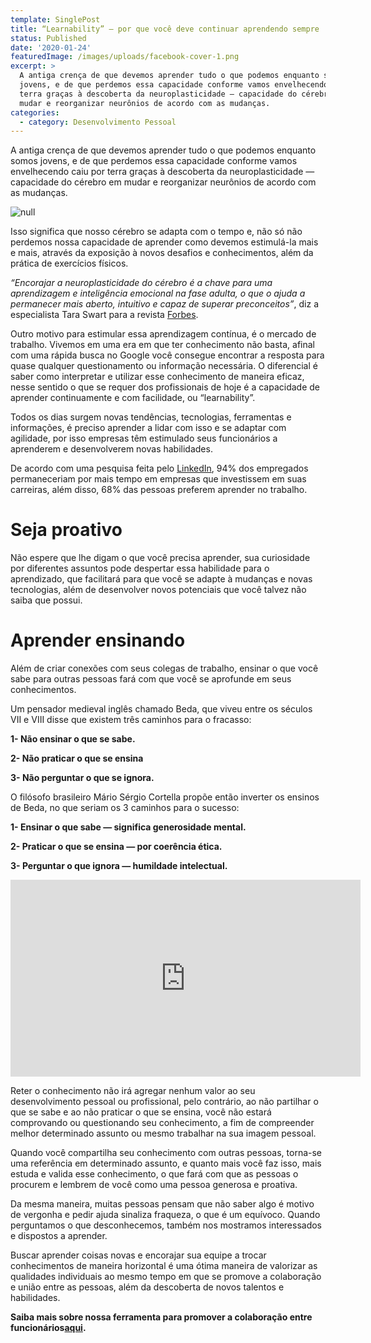 ```yaml
---
template: SinglePost
title: “Learnability” — por que você deve continuar aprendendo sempre
status: Published
date: '2020-01-24'
featuredImage: /images/uploads/facebook-cover-1.png
excerpt: >
  A antiga crença de que devemos aprender tudo o que podemos enquanto somos
  jovens, e de que perdemos essa capacidade conforme vamos envelhecendo caiu por
  terra graças à descoberta da neuroplasticidade — capacidade do cérebro em
  mudar e reorganizar neurônios de acordo com as mudanças.
categories:
  - category: Desenvolvimento Pessoal
---
```

A antiga crença de que devemos aprender tudo o que podemos enquanto somos jovens, e de que perdemos essa capacidade conforme vamos envelhecendo caiu por terra graças à descoberta da neuroplasticidade — capacidade do cérebro em mudar e reorganizar neurônios de acordo com as mudanças.

![null](/images/uploads/92925.jpg)

Isso significa que nosso cérebro se adapta com o tempo e, não só não perdemos nossa capacidade de aprender como devemos estimulá-la mais e mais, através da exposição à novos desafios e conhecimentos, além da prática de exercícios físicos.

_“Encorajar a neuroplasticidade do cérebro é a chave para uma aprendizagem e inteligência emocional na fase adulta, o que o ajuda a permanecer mais aberto, intuitivo e capaz de superar preconceitos”_, diz a especialista Tara Swart para a revista [Forbes](https://www.forbes.com/sites/taraswart/2018/03/27/the-4-underlying-principles-to-changing-your-brain/#1bfb39715a71).

Outro motivo para estimular essa aprendizagem contínua, é o mercado de trabalho. Vivemos em uma era em que ter conhecimento não basta, afinal com uma rápida busca no Google você consegue encontrar a resposta para quase qualquer questionamento ou informação necessária. O diferencial é saber como interpretar e utilizar esse conhecimento de maneira eficaz, nesse sentido o que se requer dos profissionais de hoje é a capacidade de aprender continuamente e com facilidade, ou “learnability”.

Todos os dias surgem novas tendências, tecnologias, ferramentas e informações, é preciso aprender a lidar com isso e se adaptar com agilidade, por isso empresas têm estimulado seus funcionários a aprenderem e desenvolverem novas habilidades.

De acordo com uma pesquisa feita pelo [LinkedIn](https://learning.linkedin.com/content/dam/me/learning/en-us/pdfs/linkedin-learning-workplace-learning-report-2018.pdf), 94% dos empregados permaneceriam por mais tempo em empresas que investissem em suas carreiras, além disso, 68% das pessoas preferem aprender no trabalho.

# Seja proativo

Não espere que lhe digam o que você precisa aprender, sua curiosidade por diferentes assuntos pode despertar essa habilidade para o aprendizado, que facilitará para que você se adapte à mudanças e novas tecnologias, além de desenvolver novos potenciais que você talvez não saiba que possui.

# Aprender ensinando

Além de criar conexões com seus colegas de trabalho, ensinar o que você sabe para outras pessoas fará com que você se aprofunde em seus conhecimentos.

Um pensador medieval inglês chamado Beda, que viveu entre os séculos VII e VIII disse que existem três caminhos para o fracasso:

**1- Não ensinar o que se sabe.**

**2- Não praticar o que se ensina**

**3- Não perguntar o que se ignora.**

O filósofo brasileiro Mário Sérgio Cortella propõe então inverter os ensinos de Beda, no que seriam os 3 caminhos para o sucesso:

**1- Ensinar o que sabe — significa generosidade mental.**

**2- Praticar o que se ensina — por coerência ética.**

**3- Perguntar o que ignora — humildade intelectual.**

<iframe width="560" height="315" src="https://www.youtube.com/embed/nGydKkg-zJ8" frameborder="0" allow="accelerometer; autoplay; encrypted-media; gyroscope; picture-in-picture" allowfullscreen></iframe>



Reter o conhecimento não irá agregar nenhum valor ao seu desenvolvimento pessoal ou profissional, pelo contrário, ao não partilhar o que se sabe e ao não praticar o que se ensina, você não estará comprovando ou questionando seu conhecimento, a fim de compreender melhor determinado assunto ou mesmo trabalhar na sua imagem pessoal.

Quando você compartilha seu conhecimento com outras pessoas, torna-se uma referência em determinado assunto, e quanto mais você faz isso, mais estuda e valida esse conhecimento, o que fará com que as pessoas o procurem e lembrem de você como uma pessoa generosa e proativa.

Da mesma maneira, muitas pessoas pensam que não saber algo é motivo de vergonha e pedir ajuda sinaliza fraqueza, o que é um equívoco. Quando perguntamos o que desconhecemos, também nos mostramos interessados e dispostos a aprender.

Buscar aprender coisas novas e encorajar sua equipe a trocar conhecimentos de maneira horizontal é uma ótima maneira de valorizar as qualidades individuais ao mesmo tempo em que se promove a colaboração e união entre as pessoas, além da descoberta de novos talentos e habilidades.

**Saiba mais sobre nossa ferramenta para promover a colaboração entre funcionários**[**aqui**](https://beliive.com/for_companies?utm_source=medium&utm_medium=social)**.**
